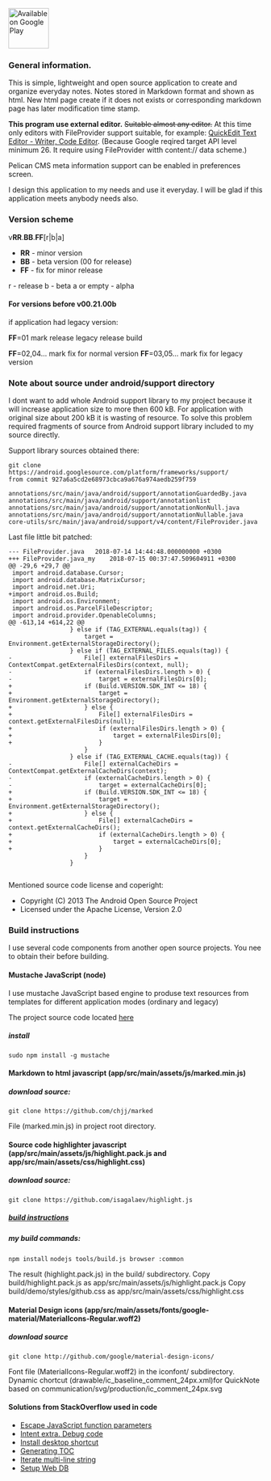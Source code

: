 
<a href="https://play.google.com/store/apps/details?id=net.basov.omn.b"><img src="https://play.google.com/intl/en_us/badges/images/generic/en_badge_web_generic.png" height="80" alt="Available on Google Play" /></a>

### General information.
This is simple, lightweight and open source application to create and organize everyday notes. Notes stored in Markdown format and shown as html. New html page create if it does not exists or corresponding markdown page has later modification time stamp.

**This program use external editor.** ~~Suitable almost any editor.~~
At this time only editors with FileProvider support suitable, for example: [QuickEdit Text Editor - Writer, Code Editor](https://play.google.com/store/apps/details?id=com.rhmsoft.edit). (Because Google reqired target API level minimum 26. It require using FileProvider witth content:// data scheme.)

Pelican CMS meta information support can be enabled in preferences screen.

I design this application to my needs and use it everyday. I will be glad if this application meets anybody needs also.

### Version scheme

v**RR**.**BB**.**FF**[r|b|a]

* **RR** - minor version
* **BB** - beta version (00 for release)
* **FF** - fix for minor release

r - release
b - beta
a or empty - alpha

#### For versions before v00.21.00b

if application had legacy version:

**FF**=01 mark release legacy release build

**FF**=02,04... mark fix for normal version
**FF**=03,05... mark fix for legacy version

### Note about source under android/support directory

I dont want to add whole Android support library to my project because it will increase application size to more then 600 kB. For application with original size about 200 kB it is wasting of resource. To solve this problem required fragments of source from Android support library included to my source directly.

Support library sources obtained there:

```
git clone https://android.googlesource.com/platform/frameworks/support/
from commit 927a6a5cd2e68973cbca9a676a974aedb259f759

annotations/src/main/java/android/support/annotationGuardedBy.java
annotations/src/main/java/android/support/annotationlist
annotations/src/main/java/android/support/annotationNonNull.java
annotations/src/main/java/android/support/annotationNullable.java
core-utils/src/main/java/android/support/v4/content/FileProvider.java
```

Last file little bit patched:
```
--- FileProvider.java	2018-07-14 14:44:48.000000000 +0300
+++ FileProvider.java_my	2018-07-15 00:37:47.509604911 +0300
@@ -29,6 +29,7 @@
 import android.database.Cursor;
 import android.database.MatrixCursor;
 import android.net.Uri;
+import android.os.Build;
 import android.os.Environment;
 import android.os.ParcelFileDescriptor;
 import android.provider.OpenableColumns;
@@ -613,14 +614,22 @@
                 } else if (TAG_EXTERNAL.equals(tag)) {
                     target = Environment.getExternalStorageDirectory();
                 } else if (TAG_EXTERNAL_FILES.equals(tag)) {
-                    File[] externalFilesDirs = ContextCompat.getExternalFilesDirs(context, null);
-                    if (externalFilesDirs.length > 0) {
-                        target = externalFilesDirs[0];
+                    if (Build.VERSION.SDK_INT <= 18) {
+                        target = Environment.getExternalStorageDirectory();
+                    } else {
+                        File[] externalFilesDirs = context.getExternalFilesDirs(null);
+                        if (externalFilesDirs.length > 0) {
+                            target = externalFilesDirs[0];
+                        }
                     }
                 } else if (TAG_EXTERNAL_CACHE.equals(tag)) {
-                    File[] externalCacheDirs = ContextCompat.getExternalCacheDirs(context);
-                    if (externalCacheDirs.length > 0) {
-                        target = externalCacheDirs[0];
+                    if (Build.VERSION.SDK_INT <= 18) {
+                        target = Environment.getExternalStorageDirectory();
+                    } else {
+                        File[] externalCacheDirs = context.getExternalCacheDirs();
+                        if (externalCacheDirs.length > 0) {
+                            target = externalCacheDirs[0];
+                        }
                     }
                 }
 
```

Mentioned source code license and coperight: 
 * Copyright (C) 2013 The Android Open Source Project
 * Licensed under the Apache License, Version 2.0

### Build instructions

I use several code components from another open source projects. You nee to obtain their before building.

#### Mustache JavaScript (node)
I use mustache JavaScript based engine to produse text resources from templates for different application modes (ordinary and legacy)

The project source code located [here](https://github.com/janl/mustache.js) 

##### install
`sudo npm install -g mustache`

#### Markdown to html javascript (app/src/main/assets/js/marked.min.js)

##### download source:

`git clone https://github.com/chjj/marked`

File (marked.min.js) in project root directory.

#### Source code highlighter javascript (app/src/main/assets/js/highlight.pack.js and app/src/main/assets/css/highlight.css)

##### download source:

`git clone https://github.com/isagalaev/highlight.js`

##### [build instructions](http://highlightjs.readthedocs.io/en/latest/building-testing.html#building)

##### my build commands:

`npm install`
`nodejs tools/build.js browser :common`

The result (highlight.pack.js) in the build/ subdirectory.
Copy build/highlight.pack.js as app/src/main/assets/js/highlight.pack.js
Copy build/demo/styles/github.css as app/src/main/assets/css/highlight.css

#### Material Design icons (app/src/main/assets/fonts/google-material/MaterialIcons-Regular.woff2)

##### download source

`git clone http://github.com/google/material-design-icons/`

Font file (MaterialIcons-Regular.woff2) in the iconfont/ subdirectory.
Dynamic chortcut (drawable/ic_baseline_comment_24px.xml)for QuickNote based on communication/svg/production/ic_comment_24px.svg

#### Solutions from StackOverflow used in code
* [Escape JavaScript function parameters](https://stackoverflow.com/a/23224442)
* [Intent extra. Debug code](https://stackoverflow.com/a/15074150)
* [Install desktop shortcut](https://stackoverflow.com/a/16873257)
* [Generating TOC](https://stackoverflow.com/q/28792557)
* [Iterate multi-line string](https://stackoverflow.com/a/9259462)
* [Setup Web DB](https://stackoverflow.com/a/2474524)
 
